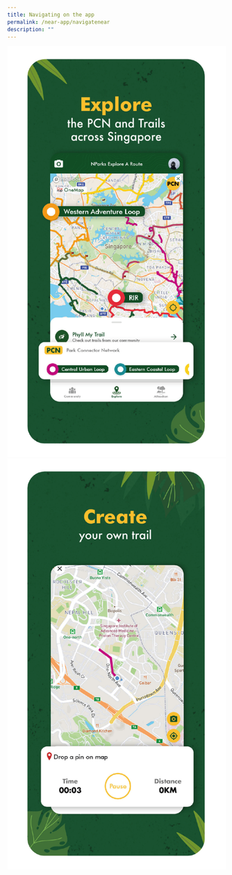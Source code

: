 ```yaml
---
title: Navigating on the app
permalink: /near-app/navigatenear
description: ""
---
```

![](/images/NEAR-1.png)![](/images/NEAR-2.png)